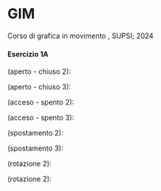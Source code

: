 # GIM
Corso di grafica in movimento , SUPSI; 2024

#### Esercizio 1A
(aperto - chiuso 2):

(aperto - chiuso 3):

(acceso - spento 2):

(acceso - spento 3):

(spostamento 2):

(spostamento 3):

(rotazione 2):

(rotazione 2):
